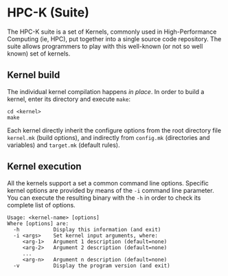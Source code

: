 HPC-K (Suite)
=============
The HPC-K suite is a set of Kernels, commonly used in High-Performance
Computing (ie, HPC), put together into a single source code repository. The
suite allows programmers to play with this well-known (or not so well known)
set of kernels. 

Kernel build
------------
The individual kernel compilation happens *in place*. In order to build a
kernel, enter its directory and execute `make`:

```shell
cd <kernel>
make
```

Each kernel directly inherit the configure options from the root directory file
`kernel.mk` (build options), and indirectly from `config.mk` (directories and
variables) and `target.mk` (default rules).

Kernel execution
----------------
All the kernels support a set a common command line options. Specific kernel
options are provided by means of the `-i` command line parameter. You can
execute the resulting binary with the  `-h` in order to check its complete list
of options.

```shell
Usage: <kernel-name> [options]
Where [options] are:
  -h           Display this information (and exit)
  -i <args>    Set kernel input arguments, where:
     <arg-1>   Argument 1 description (default=none)
     <arg-2>   Argument 2 description (default=none)
     ...
     <arg-n>   Argument n description (default=none)
  -v           Display the program version (and exit)
```



